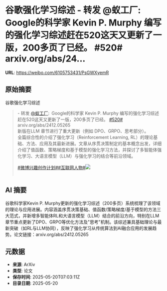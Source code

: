 # 谷歌强化学习综述 - 转发 @蚁工厂:&ensp;Google的科学家 Kevin P. Murphy 编写的强化学习综述赶在520这天又更新了一版，200多页了已经。 #520# arxiv.org/abs/24...

**URL**: https://weibo.com/6105753431/PsGWXyemR

## 原始摘要

谷歌强化学习综述<br><blockquote> - 转发 <a href="https://weibo.com/2194035935" target="_blank">@蚁工厂</a>: Google的科学家 Kevin P. Murphy 编写的强化学习综述赶在520这天又更新了一版，200多页了已经。 <a href="https://m.weibo.cn/search?containerid=231522type%3D1%26t%3D10%26q%3D%23520%23&amp;isnewpage=1" data-hide=""><span class="surl-text">#520#</span></a> <br>arxiv.org/abs/2412.05265<br>新版在LLM 章节进行了重大更新（例如 DPO、GRPO、思考部分）。<br>全篇综合性的介绍了强化学习（Reinforcement Learning, RL）的理论基础、方法、应用及其最新进展。文章从序贯决策制定的基本概念出发，详细介绍了值函数、策略梯度和基于模型的强化学习方法，并探讨了多智能体强化学习、大语言模型（LLM）与强化学习的结合等前沿领域。<br><br><a href="https://m.weibo.cn/search?containerid=231522type%3D1%26t%3D10%26q%3D%23%E5%BE%AE%E5%8D%9A%E5%85%B4%E8%B6%A3%E5%88%9B%E4%BD%9C%E8%AE%A1%E5%88%92%23&amp;extparam=%23%E5%BE%AE%E5%8D%9A%E5%85%B4%E8%B6%A3%E5%88%9B%E4%BD%9C%E8%AE%A1%E5%88%92%23" data-hide=""><span class="surl-text">#微博兴趣创作计划#</span></a><a href="https://m.weibo.cn/search?containerid=231522type%3D1%26t%3D10%26q%3D%23%E4%BA%92%E8%81%94%E7%BD%91%E4%BA%BA%E7%89%A9%23" data-hide=""><span class="surl-text">#互联网人物#</span></a><img style="" src="https://tvax4.sinaimg.cn/large/82c654dfly1i1luhr1siwj20vb17776o.jpg" referrerpolicy="no-referrer"><br><br></blockquote>

## AI 摘要

谷歌科学家Kevin P. Murphy更新的强化学习综述（200多页）系统梳理了该领域的理论与应用进展。内容涵盖序贯决策基础、值函数/策略梯度/基于模型的方法三大范式，并新增多智能体RL和大语言模型（LLM）结合的前沿方向，特别在LLM章节重点更新了DPO、GRPO等优化方法及"思考"机制。该综述兼具基础理论与最新突破（如RL与LLM协同），反映了强化学习从传统算法到AI融合应用的发展趋势。论文链接：arxiv.org/abs/2412.05265

## 元数据

- **来源**: ArXiv
- **类型**: 论文
- **保存时间**: 2025-05-20T07:03:11Z
- **目录日期**: 2025-05-20
